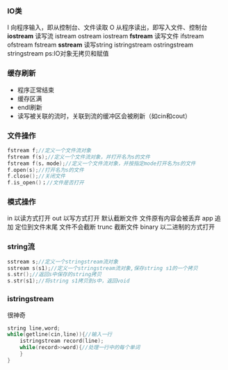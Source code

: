 ### **IO类**
I 向程序输入，即从控制台、文件读取
O 从程序读出，即写入文件、控制台
**iostream** 读写流
istream ostream iostream
**fstream** 读写文件
ifstream ofstream fstream
**sstream** 读写string
istringstream ostringstream stringstream
ps:IO对象无拷贝和赋值

### **缓存刷新**
* 程序正常结束
* 缓存区满
* endl刷新
* 读写被关联的流时，关联到流的缓冲区会被刷新（如cin和cout）

### **文件操作**
```c
fstream f;//定义一个文件流对象
fstream f(s);//定义一个文件流对象，并打开名为s的文件
fstream f(s，mode);//定义一个文件流对象，并按指定mode打开名为s的文件
f.open(s);//打开名为s的文件
f.close();//关闭文件
f.is_open()；//文件是否打开
```

### **模式操作**
in 以读方式打开
out 以写方式打开 默认截断文件 文件原有内容会被丢弃
app 追加 定位到文件末尾 文件不会截断
trunc 截断文件
binary 以二进制的方式打开

### **string流**
```c
sstream s;//定义一个stringstream流对象
sstream s(s1);//定义一个stringstream流对象,保存string s1的一个拷贝
s.str();//返回s中保存的string拷贝
s.str(s1);//将string s1拷贝到s中，返回void

```

### **istringstream**
很神奇
```c
string line,word;
while(getline(cin,line)){//输入一行
	istringstream record(line);
	while(record>>word){//处理一行中的每个单词
	}
}
```




